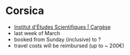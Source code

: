 # Corsica

* [Institut d'Études Scientifiques | Cargèse](https://iesc.universita.corsica/?lang=en)
* last week of March
* booked from Sunday (inclusive) to ?
* travel costs will be reimbursed (up to \~ 200€)

